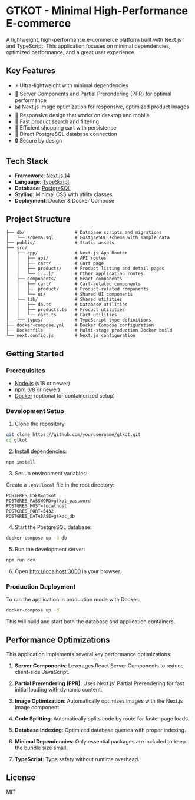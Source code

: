 # GTKOT - Minimal High-Performance E-commerce

A lightweight, high-performance e-commerce platform built with Next.js and TypeScript. This application focuses on minimal dependencies, optimized performance, and a great user experience.

## Key Features

- ⚡️ Ultra-lightweight with minimal dependencies
- 🚀 Server Components and Partial Prerendering (PPR) for optimal performance
- 🖼️ Next.js Image optimization for responsive, optimized product images
- 📱 Responsive design that works on desktop and mobile
- 🔎 Fast product search and filtering
- 🛒 Efficient shopping cart with persistence
- 💾 Direct PostgreSQL database connection
- 🔒 Secure by design

## Tech Stack

- **Framework**: [Next.js 14](https://nextjs.org)
- **Language**: [TypeScript](https://www.typescriptlang.org)
- **Database**: [PostgreSQL](https://www.postgresql.org)
- **Styling**: Minimal CSS with utility classes
- **Deployment**: Docker & Docker Compose

## Project Structure

```
├── db/                   # Database scripts and migrations
│   └── schema.sql        # PostgreSQL schema with sample data
├── public/               # Static assets
├── src/
│   ├── app/              # Next.js App Router
│   │   ├── api/          # API routes
│   │   ├── cart/         # Cart page
│   │   ├── products/     # Product listing and detail pages
│   │   └── [...]/        # Other application routes
│   ├── components/       # React components
│   │   ├── cart/         # Cart-related components
│   │   ├── product/      # Product-related components
│   │   └── ui/           # Shared UI components
│   ├── lib/              # Shared utilities
│   │   ├── db.ts         # Database utilities
│   │   ├── products.ts   # Product utilities
│   │   └── cart.ts       # Cart utilities
│   └── types/            # TypeScript type definitions
├── docker-compose.yml    # Docker Compose configuration
├── Dockerfile            # Multi-stage production Docker build
└── next.config.js        # Next.js configuration
```

## Getting Started

### Prerequisites

- [Node.js](https://nodejs.org/) (v18 or newer)
- [npm](https://www.npmjs.com/) (v8 or newer)
- [Docker](https://www.docker.com/) (optional for containerized setup)

### Development Setup

1. Clone the repository:

```bash
git clone https://github.com/yourusername/gtkot.git
cd gtkot
```

2. Install dependencies:

```bash
npm install
```

3. Set up environment variables:

Create a `.env.local` file in the root directory:

```env
POSTGRES_USER=gtkot
POSTGRES_PASSWORD=gtkot_password
POSTGRES_HOST=localhost
POSTGRES_PORT=5432
POSTGRES_DATABASE=gtkot_db
```

4. Start the PostgreSQL database:

```bash
docker-compose up -d db
```

5. Run the development server:

```bash
npm run dev
```

6. Open [http://localhost:3000](http://localhost:3000) in your browser.

### Production Deployment

To run the application in production mode with Docker:

```bash
docker-compose up -d
```

This will build and start both the database and application containers.

## Performance Optimizations

This application implements several key performance optimizations:

1. **Server Components**: Leverages React Server Components to reduce client-side JavaScript.

2. **Partial Prerendering (PPR)**: Uses Next.js' Partial Prerendering for fast initial loading with dynamic content.

3. **Image Optimization**: Automatically optimizes images with the Next.js Image component.

4. **Code Splitting**: Automatically splits code by route for faster page loads.

5. **Database Indexing**: Optimized database queries with proper indexing.

6. **Minimal Dependencies**: Only essential packages are included to keep the bundle size small.

7. **TypeScript**: Type safety without runtime overhead.

## License

MIT

